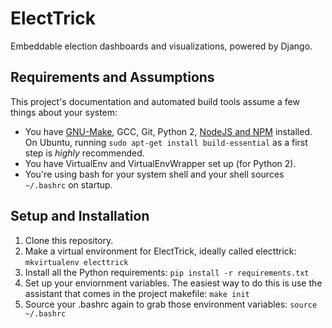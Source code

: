 # ElectTrick
Embeddable election dashboards and visualizations, powered by Django.

## Requirements and Assumptions
This project's documentation and automated build tools assume a few things about your system:
- You have [GNU-Make](https://www.gnu.org/software/make/), GCC, Git, Python 2, [NodeJS and NPM](https://nodejs.org/en/) installed. On Ubuntu, running `sudo apt-get install build-essential` as a first step is _highly_ recommended.
- You have VirtualEnv and VirtualEnvWrapper set up (for Python 2).
- You're using bash for your system shell and your shell sources `~/.bashrc` on startup.

## Setup and Installation
1. Clone this repository.
2. Make a virtual environment for ElectTrick, ideally called electtrick: `mkvirtualenv electtrick`
3. Install all the Python requirements: `pip install -r requirements.txt`
4. Set up your enviornment variables. The easiest way to do this is use the assistant that comes in the project makefile: `make init`
5. Source your .bashrc again to grab those environment variables: `source ~/.bashrc`